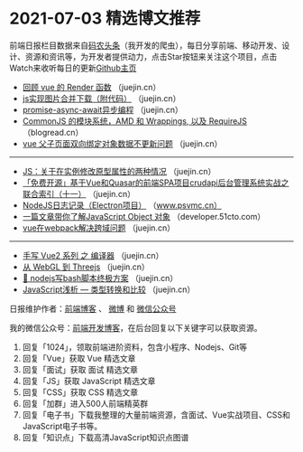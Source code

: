 # 2021-07-03 精选博文推荐

前端日报栏目数据来自[码农头条](https://toutiao.qdkfweb.cn/)（我开发的爬虫），每日分享前端、移动开发、设计、资源和资讯等，为开发者提供动力，点击Star按钮来关注这个项目，点击Watch来收听每日的更新[Github主页](https://github.com/kujian/frontendDaily)
* [回顾 vue 的 Render 函数](https://juejin.cn/post/6980199710963286029) （juejin.cn）
* [js实现图片合并下载（附代码）](https://juejin.cn/post/6980170760258060324) （juejin.cn）
* [promise-async-await异步编程](https://juejin.cn/post/6980163879380729864) （juejin.cn）
* [CommonJS 的模块系统，AMD 和 Wrappings, 以及 RequireJS](https://blogread.cn/it/article/2957?f=hot1) （blogread.cn）
* [vue 父子页面双向绑定对象数据不更新问题](https://juejin.cn/post/6980153439871303693) （juejin.cn）

***
* [JS：关于在实例修改原型属性的两种情况](https://juejin.cn/post/6980152202585178119) （juejin.cn）
* [「免费开源」基于Vue和Quasar的前端SPA项目crudapi后台管理系统实战之联合索引（十一）](https://juejin.cn/post/6980147241650487303) （juejin.cn）
* [NodeJS日志记录（Electron项目）](https://www.psvmc.cn/article/2021-07-02-nodejs-log.html) （www.psvmc.cn）
* [一篇文章带你了解JavaScript Object 对象](https://developer.51cto.com/art/202107/669497.htm) （developer.51cto.com）
* [vue在webpack解决跨域问题](https://juejin.cn/post/6980233928552480782) （juejin.cn）

***
* [手写 Vue2 系列 之 编译器](https://juejin.cn/post/6980129607353630756) （juejin.cn）
* [从 WebGL 到 Threejs](https://juejin.cn/post/6980229836333645855) （juejin.cn）
* [👏 nodejs写bash脚本终极方案](https://juejin.cn/post/6979989936137043999) （juejin.cn）
* [JavaScript浅析 &#8212; 类型转换和比较](https://juejin.cn/post/6980209452381110279) （juejin.cn）

日报维护作者：[前端博客](https://qdkfweb.cn/) 、 [微博](http://weibo.com/kujian) 和 [微信公众号](https://open.weixin.qq.com/qr/code?username=caibaojian_com)

我的微信公众号：[前端开发博客](https://open.weixin.qq.com/qr/code?username=caibaojian_com)，在后台回复以下关键字可以获取资源。

1. 回复「1024」，领取前端进阶资料，包含小程序、Nodejs、Git等
2. 回复「Vue」获取 Vue 精选文章
3. 回复「面试」获取 面试 精选文章
4. 回复「JS」获取 JavaScript 精选文章
5. 回复「CSS」获取 CSS 精选文章
6. 回复「加群」进入500人前端精英群
7. 回复「电子书」下载我整理的大量前端资源，含面试、Vue实战项目、CSS和JavaScript电子书等。
8. 回复「知识点」下载高清JavaScript知识点图谱